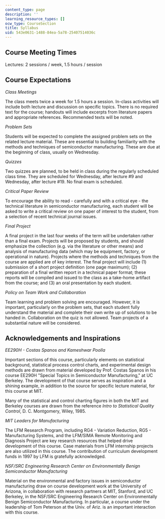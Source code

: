 ```yaml
---
content_type: page
description: ''
learning_resource_types: []
ocw_type: CourseSection
title: Syllabus
uid: 543e0631-1488-84ea-5a78-25407514036c
---
```


Course Meeting Times
--------------------

Lectures: 2 sessions / week, 1.5 hours / session

Course Expectations
-------------------

_Class Meetings_

The class meets twice a week for 1.5 hours a session. In-class activities will include both lecture and discussion on specific topics. There is no required text for the course; handouts will include excerpts from literature papers and appropriate references. Recommended texts will be noted.

_Problem Sets_

Students will be expected to complete the assigned problem sets on the related lecture material. These are essential to building familiarity with the methods and techniques of semiconductor manufacturing. These are due at the beginning of class, usually on Wednesday.

_Quizzes_

Two quizzes are planned, to be held in class during the regularly scheduled class time. They are scheduled for Wednesday, after lecture #9 and Wednesday, after lecture #19. No final exam is scheduled.

_Critical Paper Review_

To encourage the ability to read - carefully and with a critical eye - the technical literature in semiconductor manufacturing, each student will be asked to write a critical review on one paper of interest to the student, from a selection of recent technical journal issues.

_Final Project_

A final project in the last four weeks of the term will be undertaken rather than a final exam. Projects will be proposed by students, and should emphasize the collection (e.g. via the literature or other means) and analysis of manufacturing data (which may be equipment, factory, or operational in nature). Projects where the methods and techniques from the course are applied are of key interest. The final project will include (1) submission of a short project definition (one page maximum); (2) preparation of a final written report in a technical paper format; these reports will be compiled and issued to the class as a take-home artifact from the course; and (3) an oral presentation by each student.

_Policy on Team Work and Collaboration_

Team learning and problem solving are encouraged. However, it is important, particularly on the problem sets, that each student fully understand the material and complete their own write up of solutions to be handed in. Collaboration on the quiz is not allowed. Team projects of a substantial nature will be considered.

Acknowledgements and Inspirations
---------------------------------

_EE290H - Costas Spanos and Kameshwar Poolla_

Important sections of this course, particularly elements on statistical background, statistical process control charts, and experimental design methods are drawn from material developed by Prof. Costas Spanos in his course EE290H "Special Topics in Semiconductor Manufacturing," at UC Berkeley. The development of that course serves as inspiration and a shining example, in addition to the source for specific lecture material, for this course at MIT.

Many of the statistical and control charting figures in both the MIT and Berkeley courses are drawn from the reference _Intro to Statistical Quality Control_, D. C. Montgomery, Wiley, 1985.

_MIT Leaders for Manufacturing_

The LFM Research Program, including RG4 - Variation Reduction, RG5 - Manufacturing Systems, and the LFM/SIMA Remote Monitoring and Diagnosis Project are key research resources that helped drive development of this course. Case materials from LFM internship projects are also utilized in this course. The contribution of curriculum development funds in 1997 by LFM is gratefully acknowledged.

_NSF/SRC Engineering Research Center on Environmentally Benign Semiconductor Manufacturing_

Material on the environmental and factory issues in semiconductor manufacturing draw on course development work at the University of Arizona, in collaboration with research partners at MIT, Stanford, and UC Berkeley, in the NSF/SRC Engineering Research Center on Environmentally Benign Semiconductor Manufacturing. In particular, a course under the leadership of Tom Peterson at the Univ. of Ariz. is an important interaction with this course.